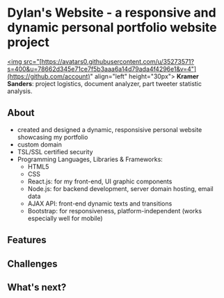 # Dylan's Website - a responsive and dynamic personal portfolio website project

<a href="https://github.com/thedigitalchief"><img src="[https://avatars0.githubusercontent.com/u/35273571?s=400&u=78662d345e71ce7f5b3aaa6a14d79ada4f4296e1&v=4"](https://github.com/account)" align="left" height="30px"></a> **Kramer Sanders**: project logistics, document analyzer, part tweeter statistic analysis.

## About
  * created and designed a dynamic, responsisive personal website showcasing my portfolio
  * custom domain
  * TSL/SSL certified security
  * Programming Languages, Libraries & Frameworks:
    * HTML5
    * CSS
    * React.js: for my front-end, UI graphic components
    * Node.js: for backend development, server domain hosting, email data 
    * AJAX API: front-end dynamic texts and transitions
    * Bootstrap: for responsiveness, platform-independent (works especially well for mobile)

## Features


## Challenges


## What's next?
 
